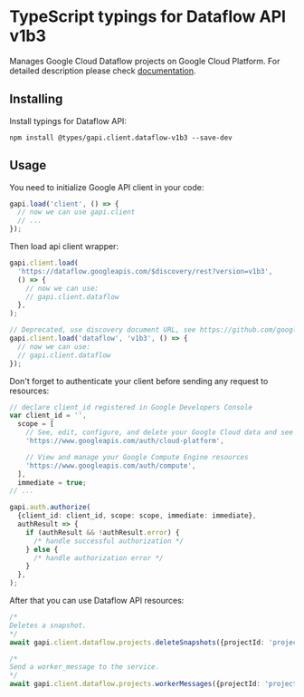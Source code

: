 # TypeScript typings for Dataflow API v1b3

Manages Google Cloud Dataflow projects on Google Cloud Platform.
For detailed description please check [documentation](https://cloud.google.com/dataflow).

## Installing

Install typings for Dataflow API:

```
npm install @types/gapi.client.dataflow-v1b3 --save-dev
```

## Usage

You need to initialize Google API client in your code:

```typescript
gapi.load('client', () => {
  // now we can use gapi.client
  // ...
});
```

Then load api client wrapper:

```typescript
gapi.client.load(
  'https://dataflow.googleapis.com/$discovery/rest?version=v1b3',
  () => {
    // now we can use:
    // gapi.client.dataflow
  },
);
```

```typescript
// Deprecated, use discovery document URL, see https://github.com/google/google-api-javascript-client/blob/master/docs/reference.md#----gapiclientloadname----version----callback--
gapi.client.load('dataflow', 'v1b3', () => {
  // now we can use:
  // gapi.client.dataflow
});
```

Don't forget to authenticate your client before sending any request to resources:

```typescript
// declare client_id registered in Google Developers Console
var client_id = '',
  scope = [
    // See, edit, configure, and delete your Google Cloud data and see the email address for your Google Account.
    'https://www.googleapis.com/auth/cloud-platform',

    // View and manage your Google Compute Engine resources
    'https://www.googleapis.com/auth/compute',
  ],
  immediate = true;
// ...

gapi.auth.authorize(
  {client_id: client_id, scope: scope, immediate: immediate},
  authResult => {
    if (authResult && !authResult.error) {
      /* handle successful authorization */
    } else {
      /* handle authorization error */
    }
  },
);
```

After that you can use Dataflow API resources: <!-- TODO: make this work for multiple namespaces -->

```typescript
/*
Deletes a snapshot.
*/
await gapi.client.dataflow.projects.deleteSnapshots({projectId: 'projectId'});

/*
Send a worker_message to the service.
*/
await gapi.client.dataflow.projects.workerMessages({projectId: 'projectId'});
```
